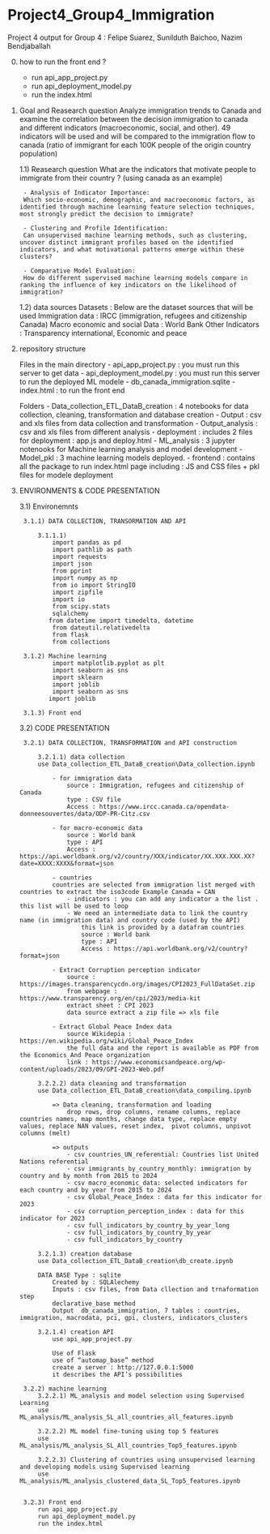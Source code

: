 # Project4_Group4_Immigration
Project 4 output for Group 4 : Felipe Suarez, Sunilduth Baichoo, Nazim Bendjaballah

0) how to run the front end ?

    - run api_app_project.py
    - run api_deployment_model.py
    - run the index.html



1) Goal and Reasearch question
Analyze immigration trends to Canada and examine the correlation between 
the decision immigration to canada and different indicators (macroeconomic, social, and other).
49 indicators will be used and will be compared to the immigration flow to canada (ratio of immigrant for each 100K people of the origin country population)

    1.1) Reasearch question
        What are the indicators that motivate people to immigrate from their country ? (using canada as an example)

        - Analysis of Indicator Importance: 
        Which socio-economic, demographic, and macroeconomic factors, as identified through machine learning feature selection techniques, most strongly predict the decision to immigrate?

        - Clustering and Profile Identification: 
        Can unsupervised machine learning methods, such as clustering, uncover distinct immigrant profiles based on the identified indicators, and what motivational patterns emerge within these clusters?

        - Comparative Model Evaluation: 
        How do different supervised machine learning models compare in ranking the influence of key indicators on the likelihood of immigration?


    1.2) data sources
    Datasets : Below are the dataset sources that will be used
        Immigration data : IRCC (immigration, refugees and citizenship Canada)
        Macro economic and social Data : World Bank
        Other Indicators : Transparency international, Economic and peace 


2) repository structure
    
    Files in the main directory
        - api_app_project.py : you must run this server to get data
        - api_deployment_model.py : you must run this server to run the deployed ML modele
        - db_canada_immigration.sqlite
        - index.html : to run the front end

    Folders
        - Data_collection_ETL_DataB_creation : 4 notebooks for data collection, cleaning, transformation and database creation
        - Output : csv and xls files from data collection and transformation
        - Output_analysis : csv and xls files from different analysis
        - deployment : includes 2 files for deployment : app.js and deploy.html
        - ML_analysis : 3 jupyter notenooks for Machine learning analysis and model development
        - Model_pkl : 3 machine learning models deployed.
        - frontend : contains all the package to run index.html page including : JS and CSS files + pkl files for modele deployment


3) ENVIRONMENTS & CODE PRESENTATION

    3.1) Environemnts 

        3.1.1) DATA COLLECTION, TRANSORMATION AND API

            3.1.1.1)
                import pandas as pd
                import pathlib as path
                import requests
                import json
                from pprint 
                import numpy as np
                from io import StringIO
                import zipfile
                import io
                from scipy.stats 
                sqlalchemy 
               from datetime import timedelta, datetime
                from dateutil.relativedelta 
                from flask           
                from collections

        3.1.2) Machine learning
                import matplotlib.pyplot as plt
                import seaborn as sns
                import sklearn
                import joblib
                import seaborn as sns
               import joblib
  
        3.1.3) Front end


    3.2) CODE PRESENTATION

        3.2.1) DATA COLLECTION, TRANSFORMATION and API construction

            3.2.1.1) data collection
            use Data_collection_ETL_DataB_creation\Data_collection.ipynb

                - for immigration data 
                    source : Immigration, refugees and citizenship of Canada
                    type : CSV file
                    Access : https://www.ircc.canada.ca/opendata-donneesouvertes/data/ODP-PR-Citz.csv

                - for macro-economic data 
                    source : World bank
                    type : API
                    Access : https://api.worldbank.org/v2/country/XXX/indicator/XX.XXX.XXX.XX?date=XXXX:XXXX&format=json

                - countries
                countries are selected from immigration list merged with countries to extract the iso3code Example Canada = CAN
                    - indicators : you can add any indicator a the list . this list will be used to loop
                    - We need an intermediate data to link the country name (in immigration data) and country code (used by the API)
                        this link is provided by a datafram countries 
                        source : World bank
                        type : API
                        Access : https://api.worldbank.org/v2/country?format=json

                - Extract Corruption perception indicator
                    source : https://images.transparencycdn.org/images/CPI2023_FullDataSet.zip
                    from webpage : https://www.transparency.org/en/cpi/2023/media-kit
                    extract sheet : CPI 2023
                    data source extract a zip file => xls file

                - Extract Global Peace Index data
                    source Wikidepia : https://en.wikipedia.org/wiki/Global_Peace_Index
                    the full data and the report is available as PDF from the Economics And Peace organization
                    link : https://www.economicsandpeace.org/wp-content/uploads/2023/09/GPI-2023-Web.pdf

            3.2.2.2) data cleaning and transformation
            use Data_collection_ETL_DataB_creation\data_compiling.ipynb

                => Data cleaning, transformation and loading
                    drop rows, drop columns, rename columns, replace countries names, map months, change data type, replace empty values, replace NAN values, reset index,  pivot columns, unpivot columns (melt)

                => outputs
                    - csv countries_UN_referential: Countries list United Nations referential 
                    - csv immigrants_by_country_monthly: immigration by country and by month from 2015 to 2024
                    - csv macro_economic_data: selected indicators for each country and by year from 2015 to 2024
                    - csv Global_Peace_Index : data for this indicator for 2023
                    - csv corruption_perception_index : data for this indicator for 2023
                    - csv full_indicators_by_country_by_year_long
                    - csv full_indicators_by_country_by_year
                    - csv full_indicators_by_country

            3.2.1.3) creation database
            use Data_collection_ETL_DataB_creation\db_create.ipynb

            DATA BASE Type : sqlite
                Created by : SQLAlechemy
                Inputs : csv files, from Data cllection and trnaformation step
                declarative_base method
                Output  db_canada_immigration, 7 tables : countries, immigration, macrodata, pci, gpi, clusters, indicators_clusters
            
            3.2.1.4) creation API
                use api_app_project.py

                Use of Flask 
                use of “automap_base” method
                create a server : http://127.0.0.1:5000
                it describes the API’s possibilities

        3.2.2) machine learning
            3.2.2.1) ML_analysis and model selection using Supervised Learning
            use ML_analysis/ML_analysis_SL_all_countries_all_features.ipynb

            3.2.2.2) ML model fine-tuning using top 5 features 
            use ML_analysis/ML_analysis_SL_All_countries_Top5_features.ipynb

            3.2.2.3) Clustering of countries using unsupervised learning and developing models using Supervised learning
            use ML_analysis/ML_analysis_clustered_data_SL_Top5_features.ipynb


        3.2.3) Front end
            run api_app_project.py
            run api_deployment_model.py
            run the index.html
